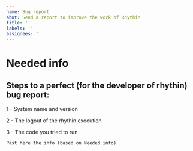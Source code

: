 ```yaml
---
name: Bug report
abut: Send a report to improve the work of Rhythin
title: ''
labels: ''
assignees: ''
---
```


# Needed info
## Steps to a perfect (for the developer of rhythin) bug report:
1 - System name and version

2 - The logout of the rhythin execution

3 - The code you tried to run

```text
Past here the info (based on Needed info)

